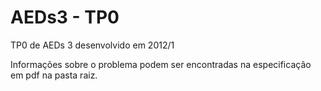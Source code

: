 AEDs3 - TP0
=========

TP0 de AEDs 3 desenvolvido em 2012/1

Informações sobre o problema podem ser encontradas na especificação em pdf na pasta raiz.
